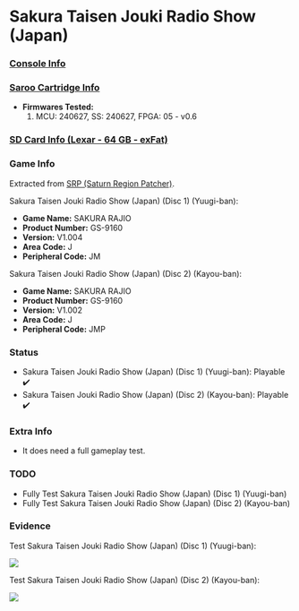 # Sakura Taisen Jouki Radio Show (Japan)

### [Console Info](../../../../../Info/Consoles/VA13/README.md)

### [Saroo Cartridge Info](../../../../../Info/Cartridges/GuangzhouSanStarOnlineShop/1.6/README.md)

- <b>Firmwares Tested:</b>
  1. MCU: 240627, SS: 240627, FPGA: 05 - v0.6

### [SD Card Info (Lexar - 64 GB - exFat)](../../../../../Info/SdCards/Lexar/64GB/exfat/README.md)

### Game Info

Extracted from [SRP (Saturn Region Patcher)](https://segaxtreme.net/resources/saturn-region-patcher.81/download).

Sakura Taisen Jouki Radio Show (Japan) (Disc 1) (Yuugi-ban):

- <b>Game Name:</b> SAKURA RAJIO
- <b>Product Number:</b> GS-9160
- <b>Version:</b> V1.004
- <b>Area Code:</b> J
- <b>Peripheral Code:</b> JM

Sakura Taisen Jouki Radio Show (Japan) (Disc 2) (Kayou-ban):

- <b>Game Name:</b> SAKURA RAJIO
- <b>Product Number:</b> GS-9160
- <b>Version:</b> V1.002
- <b>Area Code:</b> J
- <b>Peripheral Code:</b> JMP

### Status

- Sakura Taisen Jouki Radio Show (Japan) (Disc 1) (Yuugi-ban): Playable :heavy_check_mark:
- Sakura Taisen Jouki Radio Show (Japan) (Disc 2) (Kayou-ban): Playable :heavy_check_mark:

### Extra Info

- It does need a full gameplay test.

### TODO

- Fully Test Sakura Taisen Jouki Radio Show (Japan) (Disc 1) (Yuugi-ban)
- Fully Test Sakura Taisen Jouki Radio Show (Japan) (Disc 2) (Kayou-ban)

### Evidence

Test Sakura Taisen Jouki Radio Show (Japan) (Disc 1) (Yuugi-ban):

[![](https://img.youtube.com/vi/huxdJB_HduQ/0.jpg)](https://www.youtube.com/watch?v=huxdJB_HduQ)

Test Sakura Taisen Jouki Radio Show (Japan) (Disc 2) (Kayou-ban):

[![](https://img.youtube.com/vi/F2vSu0pIrEQ/0.jpg)](https://www.youtube.com/watch?v=F2vSu0pIrEQ)
